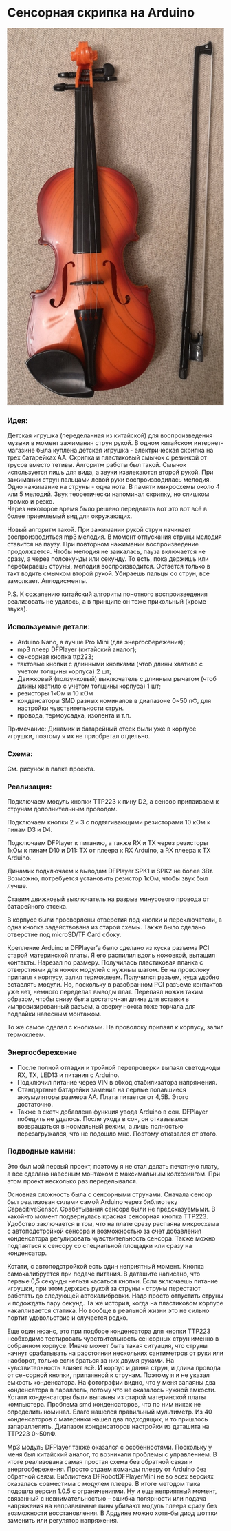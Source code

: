 # Сенсорная скрипка на Arduino

![images/preview/p001.jpg](images/001.jpg)

### Идея:
Детская игрушка (переделанная из китайской) для воспроизведения музыки в момент зажимания струн рукой.
В одном китайском интернет-магазине была куплена детская игрушка - электрическая скрипка на трех батарейках АА. Скрипка и пластиковый смычок с резинкой от трусов вместо тетивы. Алгоритм работы был такой. Смычок используется лишь для вида, а звуки извлекаются второй рукой. При зажимании струн пальцами левой руки воспроизводилась мелодия. Одно нажимание на струны - одна нота. В памяти микросхемы около 4 или 5 мелодий. Звук теоретически напоминал скрипку, но слишком громко и резко.  
Через некоторое время было решено переделать вот это вот всё в более приемлемый вид для окружающих.

Новый алгоритм такой. При зажимании рукой струн начинает воспроизводиться mp3 мелодия. В момент отпускания струны мелодия ставится на паузу. При повторном нажимании воспроизведение продолжается. Чтобы мелодия не заикалась, пауза включается не сразу, а через полсекунды или секунду. То есть, пока держишь или перебираешь струны, мелодия воспроизводится. Остается только в такт водить смычком второй рукой. Убираешь пальцы со струн, все замолкает.  Аплодисменты. 

P.S. К сожалению китайский алгоритм понотного воспроизведения реализовать не удалось, а в принципе он тоже прикольный (кроме звука).


### Используемые детали:
- Arduino Nano, а лучше Pro Mini (для энергосбережения);
- mp3 плеер DFPlayer (китайский аналог);
- сенсорная кнопка ttp223; 
- тактовые кнопки  с длинными кнопками (чтоб длины хватило с учетом толщины корпуса) 2 шт;
- Движковый (ползунковый) выключатель с длинным рычагом (чтоб длины хватило с учетом толщины корпуса) 1 шт;
- резисторы 1кОм и 10 кОм
- конденсаторы SMD разных номиналов в диапазоне 0~50 пФ, для настройки чувствительности струн.
- провода, термоусадка, изолента и т.п.

Примечание: Динамик и батарейный отсек были уже в корпусе игрушки, поэтому я их не приобретал отдельно.

### Схема:

См. рисунок в папке проекта.

### Реализация: 
Подключаем модуль кнопки TTP223 к пину  D2, а сенсор припаиваем к струнам дополнительным проводом.

Подключаем кнопки 2 и 3 с подтягивающими резисторами 10 кОм  к пинам D3 и D4. 

Подключаем DFPlayer к питанию, а также RX и TX через резисторы 1кОм  к пинам D10 и D11: TX от плеера к RX Arduino, а RX плеера к TX Arduino.

Динамик подключаем к выводам DFPlayer  SPK1 и SPK2 не более 3Вт. Возможно, потребуется установить резистор 1кОм, чтобы звук был лучше.

Ставим движковый  выключатель на разрыв минусового провода от батарейного отсека.

В корпусе были просверлены отверстия под кнопки и переключатели, а одна кнопка задействована из старой схемы. Также было сделано отверстие под microSD/TF Card сбоку.

Крепление Arduino и DFPlayer’а было сделано из куска разъема PCI старой материнской платы. Я его распилил вдоль ножовкой, вытащил контакты. Нарезал по размеру. Получилась пластиковая планка с отверстиями для ножек модулей с нужным шагом. Ее на проволоку припаял к корпусу, залил термоклеем. Получился разъем, куда удобно вставлять модули. Но, поскольку в разобранном  PCI разъеме контактов уже нет, немного переделал выводы плат. Перепаял ножки таким образом, чтобы снизу была достаточная длина для вставки в импровизированный разъем, а сверху ножка тоже торчала для подпайки навесным монтажом.  

То же самое сделал с кнопками. На проволоку припаял к корпусу, залил термоклеем.

### Энергосбережение
- После полной отладки и тройной перепроверки выпаял светодиоды RX, TX, LED13 и питания с Arduino.
- Подключил питание через VIN в обход стабилизатора напряжения.
- Стандартные батарейки заменил на первые попавшиеся аккумуляторы размера AA. Плата питается от 4,5В. Этого достаточно.
- Также в скетч добавлена функция увода Arduino в сон. 
DFPlayer победить не удалось. После ухода в сон, он отказывался возвращаться в нормальный режим, а лишь полностью перезагружался, что не подошло мне. Поэтому отказался от этого.

### Подводные камни:
Это был мой первый проект, поэтому я не стал делать печатную плату, а все сделано навесным монтажом с максимальным колхозингом. При этом проект несколько раз переделывался. 

Основная сложность была с сенсорными струнами. Сначала сенсор был реализован силами самой Arduino  через библиотеку CapacitiveSensor. Срабатывания сенсора были не предсказуемыми. В какой-то момент подвернулась красная сенсорная кнопка TTP223. Удобство заключается в том, что на плате сразу распаяна микросхема с автоподстройкой сенсора и возможностью за счет добавления конденсатора регулировать чувствительность сенсора. Также можно подпаяться к сенсору со специальной площадки или сразу на конденсатор.

Кстати, с автоподстройкой есть один неприятный момент. Кнопка самокалибруется при подаче питания. В даташите написано, что первые 0,5 секунды нельзя касаться кнопки.  Если включаешь питание игрушки, при этом держась рукой за струны -  струны перестают работать до следующей автокалибровки. Надо просто отпустить струны и подождать пару секунд. Та же история, когда на пластиковом корпусе накапливается статика. Но вообще в реальной жизни это не сильно портит удовольствие и случается редко.

Еще один нюанс, это при подборе конденсатора для кнопки TTP223 необходимо тестировать чувствительность сенсорных струн  именно в собранном корпусе. Иначе может быть такая ситуация, что струны начнут срабатывать на расстоянии нескольких сантиметров от руки или наоборот, только если браться за них двумя руками. На чувствительность влияет всё. И корпус и длина струн, и длина провода от сенсорной кнопки, припаянной к струнам. Поэтому я и не указал емкость конденсатора. На фотографии видно, что у меня запаяны два конденсатора в параллель, потому что не оказалось нужной емкости. Кстати конденсаторы были выпаяны из старой материнской платы компьютера. Проблема smd конденсаторов, что по ним никак не определить номинал. Благо нашелся правильный мультиметр. Из 40 конденсаторов с материнки нашел два подходящих, и то пришлось запараллелить.   Диапазон конденсаторов настройки из даташита на TTP223 0~50пФ. 

Mp3 модуль DFPlayer также оказался с особенностями. Поскольку у меня был китайский аналог, то возникали проблемы с управлением. В итоге реализована самая простая схема без обратной связи и энергосбережения. Просто отдаем команды плееру от Arduino без обратной связи. Библиотека DFRobotDFPlayerMini не во всех версиях оказалась совместима с модулем плеера. В итоге методом тыка подошла версия 1.0.5 с ограничениями. Ну и еще неприятный момент, связанный с невнимательностью – ошибка полярности или подача напряжения на неправильные пины убивают модуль плеера сразу без возможности восстановления. В Ардуине можно хотя-бы диод шоттки заменить или регулятор напряжения.  
